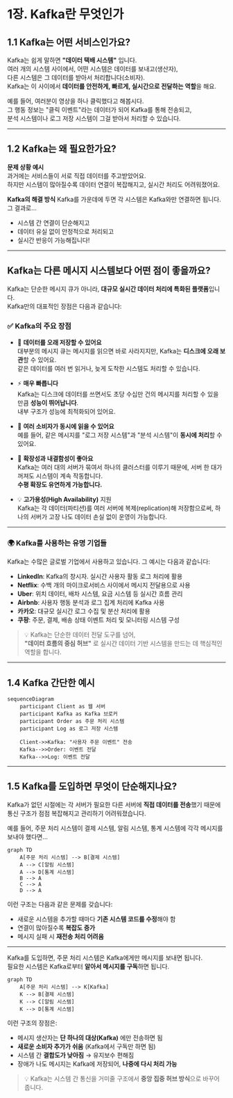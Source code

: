 # 1장. Kafka란 무엇인가

## 1.1 Kafka는 어떤 서비스인가요?

Kafka는 쉽게 말하면 **"데이터 택배 시스템"** 입니다.  
여러 개의 시스템 사이에서, 어떤 시스템은 데이터를 보내고(생산자),  
다른 시스템은 그 데이터를 받아서 처리합니다(소비자).  
Kafka는 이 사이에서 **데이터를 안전하게, 빠르게, 실시간으로 전달하는 역할**을 해요.

예를 들어, 여러분이 영상을 하나 클릭했다고 해봅시다.  
그 행동 정보는 "클릭 이벤트"라는 데이터가 되어 Kafka를 통해 전송되고,  
분석 시스템이나 로그 저장 시스템이 그걸 받아서 처리할 수 있습니다.

---

## 1.2 Kafka는 왜 필요한가요?

**문제 상황 예시**  
과거에는 서비스들이 서로 직접 데이터를 주고받았어요.  
하지만 시스템이 많아질수록 데이터 연결이 복잡해지고, 실시간 처리도 어려워졌어요.

**Kafka의 해결 방식**
Kafka를 가운데에 두면 각 시스템은 Kafka와만 연결하면 됩니다.  
그 결과로…

- 시스템 간 연결이 단순해지고
- 데이터 유실 없이 안정적으로 처리되고
- 실시간 반응이 가능해집니다!

---

## Kafka는 다른 메시지 시스템보다 어떤 점이 좋을까요?

Kafka는 단순한 메시지 큐가 아니라, **대규모 실시간 데이터 처리에 특화된 플랫폼**입니다.  
Kafka만의 대표적인 장점은 다음과 같습니다:

### ✅ Kafka의 주요 장점

- 🔄 **데이터를 오래 저장할 수 있어요**  
  대부분의 메시지 큐는 메시지를 읽으면 바로 사라지지만, Kafka는 **디스크에 오래 보관**할 수 있어요.  
  같은 데이터를 여러 번 읽거나, 늦게 도착한 시스템도 처리할 수 있습니다.

- ⚡ **매우 빠릅니다**  
  Kafka는 디스크에 데이터를 쓰면서도 초당 수십만 건의 메시지를 처리할 수 있을 만큼 **성능이 뛰어납니다**.  
  내부 구조가 성능에 최적화되어 있어요.

- 🧵 **여러 소비자가 동시에 읽을 수 있어요**  
  예를 들어, 같은 메시지를 "로그 저장 시스템"과 "분석 시스템"이 **동시에 처리**할 수 있어요.

- 🧩 **확장성과 내결함성이 좋아요**  
  Kafka는 여러 대의 서버가 묶여서 하나의 클러스터를 이루기 때문에, 서버 한 대가 꺼져도 시스템이 계속 작동합니다.  
  **수평 확장도 유연하게 가능합니다.**

- 💡 **고가용성(High Availability)** 지원  
  Kafka는 각 데이터(파티션)를 여러 서버에 복제(replication)해 저장함으로써, 하나의 서버가 고장 나도 데이터 손실 없이 운영이 가능합니다.

---

### 🌍 Kafka를 사용하는 유명 기업들

Kafka는 수많은 글로벌 기업에서 사용하고 있습니다. 그 예시는 다음과 같습니다:

- **LinkedIn**: Kafka의 창시자. 실시간 사용자 활동 로그 처리에 활용
- **Netflix**: 수백 개의 마이크로서비스 사이에서 메시지 전달용으로 사용
- **Uber**: 위치 데이터, 배차 시스템, 요금 시스템 등 실시간 흐름 관리
- **Airbnb**: 사용자 행동 분석과 로그 집계 처리에 Kafka 사용
- **카카오**: 대규모 실시간 로그 수집 및 분산 처리에 활용
- **쿠팡**: 주문, 결제, 배송 상태 이벤트 처리 및 모니터링 시스템 구성

> 💡 Kafka는 단순한 데이터 전달 도구를 넘어,  
> **"데이터 흐름의 중심 허브"** 로 실시간 데이터 기반 시스템을 만드는 데 핵심적인 역할을 합니다.

---

## 1.4 Kafka 간단한 예시

```mermaid
sequenceDiagram
    participant Client as 웹 서버
    participant Kafka as Kafka 브로커
    participant Order as 주문 처리 시스템
    participant Log as 로그 저장 시스템

    Client->>Kafka: "사용자 주문 이벤트" 전송
    Kafka-->>Order: 이벤트 전달
    Kafka-->>Log: 이벤트 전달
```
---

## 1.5 Kafka를 도입하면 무엇이 단순해지나요?

Kafka가 없던 시절에는 각 서버가 필요한 다른 서버에 **직접 데이터를 전송**했기 때문에  
통신 구조가 점점 복잡해지고 관리하기 어려워졌습니다.

예를 들어, 주문 처리 시스템이 결제 시스템, 알림 시스템, 통계 시스템에 각각 메시지를 보내야 했다면…

```mermaid
graph TD
    A[주문 처리 시스템] --> B[결제 시스템]
    A --> C[알림 시스템]
    A --> D[통계 시스템]
    B --> A
    C --> A
    D --> A
```

이런 구조는 다음과 같은 문제를 갖습니다:

- 새로운 시스템을 추가할 때마다 **기존 시스템 코드를 수정**해야 함
- 연결이 많아질수록 **복잡도 증가**
- 메시지 실패 시 **재전송 처리 어려움**

---

Kafka를 도입하면, 주문 처리 시스템은 Kafka에게만 메시지를 보내면 됩니다.  
필요한 시스템은 Kafka로부터 **알아서 메시지를 구독**하면 됩니다.

```mermaid
graph TD
    A[주문 처리 시스템] --> K[Kafka]
    K --> B[결제 시스템]
    K --> C[알림 시스템]
    K --> D[통계 시스템]
```

이런 구조의 장점은:

- 메시지 생산자는 **단 하나의 대상(Kafka)** 에만 전송하면 됨
- **새로운 소비자 추가가 쉬움** (Kafka에서 구독만 하면 됨)
- 시스템 간 **결합도가 낮아짐** → 유지보수 편해짐
- 장애가 나도 메시지는 Kafka에 저장되어, **나중에 다시 처리 가능**

> 💡 Kafka는 시스템 간 통신을 거미줄 구조에서 **중앙 집중 허브 방식**으로 바꾸어 줍니다.